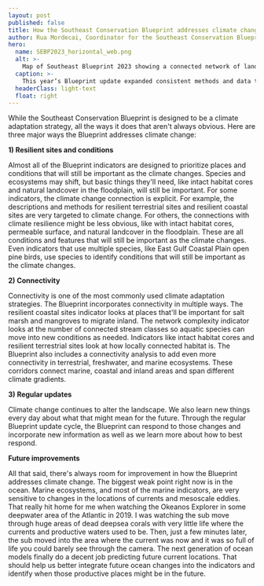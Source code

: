 ```yaml
---
layout: post
published: false
title: How the Southeast Conservation Blueprint addresses climate change
author: Rua Mordecai, Coordinator for the Southeast Conservation Blueprint
hero:
  name: SEBP2023_horizontal_web.png
  alt: >-
    Map of Southeast Blueprint 2023 showing a connected network of lands and waters in shades of purple and gray.
  caption: >-
    This year’s Blueprint update expanded consistent methods and data to the U.S. Caribbean and offshore waters of the Atlantic and Gulf.
  headerClass: light-text
  float: right
---
```

While the Southeast Conservation Blueprint is designed to be a climate adaptation strategy, all the ways it does that aren't always obvious. Here are three major ways the Blueprint addresses climate change:

**1) Resilient sites and conditions**  

Almost all of the Blueprint indicators are designed to prioritize places and conditions that will still be important as the climate changes. Species and ecosystems may shift, but basic things they'll need, like intact habitat cores and natural landcover in the floodplain, will still be important.<!--more--> For some indicators, the climate change connection is explicit. For example, the descriptions and methods for resilient terrestrial sites and resilient coastal sites are very targeted to climate change. For others, the connections with climate resilience might be less obvious, like with intact habitat cores, permeable surface, and natural landcover in the floodplain. These are all conditions and features that will still be important as the climate changes. Even indicators that use multiple species, like East Gulf Coastal Plain open pine birds, use species to identify conditions that will still be important as the climate changes.

**2) Connectivity**  

Connectivity is one of the most commonly used climate adaptation strategies. The Blueprint incorporates connectivity in multiple ways. The resilient coastal sites indicator looks at places that'll be important for salt marsh and mangroves to migrate inland. The network complexity indicator looks at the number of connected stream classes so aquatic species can move into new conditions as needed. Indicators like intact habitat cores and resilient terrestrial sites look at how locally connected habitat is. The Blueprint also includes a connectivity analysis to add even more connectivity in terrestrial, freshwater, and marine ecosystems. 
These corridors connect marine, coastal and inland areas and span different climate gradients.

**3) Regular updates**  

Climate change continues to alter the landscape. We also learn new things every day about what that might mean for the future. Through the regular Blueprint update cycle, the Blueprint can respond to those changes and incorporate new information as well as we learn more about how to best respond. 

**Future improvements**

All that said, there's always room for improvement in how the Blueprint addresses climate change. The biggest weak point right now is in the ocean. Marine ecosystems, and most of the marine indicators, are very sensitive to changes in the locations of currents and mesoscale eddies. That really hit home for me when watching the Okeanos Explorer in some deepwater area of the Atlantic in 2019. I was watching the sub move through huge areas of dead deepsea corals with very little life where the currents and productive waters used to be. Then, just a few minutes later, the sub moved into the area where the current was now and it was so full of life you could barely see through the camera. The next generation of ocean models finally do a decent job predicting future current locations. That should help us better integrate future ocean changes into the indicators and identify when those productive places might be in the future.
